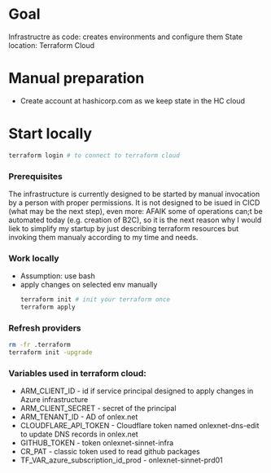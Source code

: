 # Goal
Infrastructre as code: creates environments and configure them
State location: Terraform Cloud

# Manual preparation
- Create account at hashicorp.com as we keep state in the HC cloud

# Start locally
```bash
terraform login # to connect to terraform cloud
```

### Prerequisites
The infrastructure is currently designed to be started by manual invocation by a person with proper permissions. It is not designed to be isued in CICD (what may be the next step), even more: AFAIK some of operations can;t be automated today (e.g. creation of B2C), so it is the next reason why I would liek to simplify my startup by just describing terraform resources but invoking them manualy according to my time and needs.

### Work locally
* Assumption: use bash
* apply changes on selected env manually
  ```bash
  terraform init # init your terraform once 
  terraform apply
  ```

### Refresh providers
```bash
rm -fr .terraform
terraform init -upgrade
```

### Variables used in terraform cloud:
- ARM_CLIENT_ID - id if service principal designed to apply changes in Azure infrastructure
- ARM_CLIENT_SECRET - secret of the principal
- ARM_TENANT_ID - AD of onlex.net
- CLOUDFLARE_API_TOKEN - Cloudflare token named onlexnet-dns-edit to update DNS records in onlex.net
- GITHUB_TOKEN - token onlexnet-sinnet-infra
- CR_PAT - classic token used to read github packages
- TF_VAR_azure_subscription_id_prod - onlexnet-sinnet-prd01

